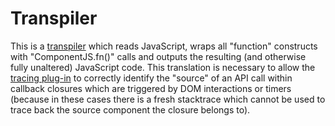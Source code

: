 # Transpiler

This is a [transpiler](https://en.wikipedia.org/wiki/Source-to-source_compiler)
which reads JavaScript, wraps all "function" constructs with
"ComponentJS.fn()" calls and outputs the resulting (and otherwise
fully unaltered) JavaScript code. This translation is necessary to
allow the [tracing plug-in](../plugins/) to correctly identify the "source"
of an API call within callback closures which are triggered by DOM
interactions or timers (because in these cases there is a fresh
stacktrace which cannot be used to trace back the source component the
closure belongs to).
